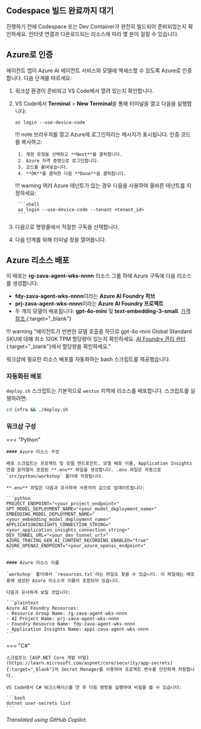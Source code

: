 ## Codespace 빌드 완료까지 대기

진행하기 전에 Codespace 또는 Dev Container가 완전히 빌드되어 준비되었는지 확인하세요. 인터넷 연결과 다운로드되는 리소스에 따라 몇 분이 걸릴 수 있습니다.

## Azure로 인증

에이전트 앱이 Azure AI 에이전트 서비스와 모델에 액세스할 수 있도록 Azure로 인증합니다. 다음 단계를 따르세요:

1. 워크샵 환경이 준비되고 VS Code에서 열려 있는지 확인합니다.
2. VS Code에서 **Terminal** > **New Terminal**을 통해 터미널을 열고 다음을 실행합니다:

    ```shell
    az login --use-device-code
    ```

    !!! note
        브라우저를 열고 Azure에 로그인하라는 메시지가 표시됩니다. 인증 코드를 복사하고:

        1. 계정 유형을 선택하고 **Next**를 클릭합니다.
        2. Azure 자격 증명으로 로그인합니다.
        3. 코드를 붙여넣습니다.
        4. **OK**를 클릭한 다음 **Done**을 클릭합니다.

    !!! warning
        여러 Azure 테넌트가 있는 경우 다음을 사용하여 올바른 테넌트를 지정하세요:

        ```shell
        az login --use-device-code --tenant <tenant_id>
        ```

3. 다음으로 명령줄에서 적절한 구독을 선택합니다.
4. 다음 단계를 위해 터미널 창을 열어둡니다.

## Azure 리소스 배포

이 배포는 **rg-zava-agent-wks-nnnn** 리소스 그룹 하에 Azure 구독에 다음 리소스를 생성합니다:

- **fdy-zava-agent-wks-nnnn**이라는 **Azure AI Foundry 허브**
- **prj-zava-agent-wks-nnnn**이라는 **Azure AI Foundry 프로젝트**
- 두 개의 모델이 배포됩니다: **gpt-4o-mini** 및 **text-embedding-3-small**. [가격 참조.](https://azure.microsoft.com/pricing/details/cognitive-services/openai-service/){:target="_blank"}

!!! warning "에이전트가 빈번한 모델 호출을 하므로 gpt-4o-mini Global Standard SKU에 대해 최소 120K TPM 할당량이 있는지 확인하세요. [AI Foundry 관리 센터](https://ai.azure.com/managementCenter/quota){:target="_blank"}에서 할당량을 확인하세요."

워크샵에 필요한 리소스 배포를 자동화하는 bash 스크립트를 제공했습니다.

### 자동화된 배포

`deploy.sh` 스크립트는 기본적으로 `westus` 지역에 리소스를 배포합니다. 스크립트를 실행하려면:

```bash
cd infra && ./deploy.sh
```

<!-- !!! note "Windows에서는 `deploy.sh` 대신 `deploy.ps1`을 실행하세요" -->

### 워크샵 구성

=== "Python"

    #### Azure 리소스 구성

    배포 스크립트는 프로젝트 및 모델 엔드포인트, 모델 배포 이름, Application Insights 연결 문자열이 포함된 **.env** 파일을 생성합니다. .env 파일은 자동으로 `src/python/workshop` 폴더에 저장됩니다.
    
    **.env** 파일은 다음과 유사하며 사용자의 값으로 업데이트됩니다:

    ```python
    PROJECT_ENDPOINT="<your_project_endpoint>"
    GPT_MODEL_DEPLOYMENT_NAME="<your_model_deployment_name>"
    EMBEDDING_MODEL_DEPLOYMENT_NAME="<your_embedding_model_deployment_name>"
    APPLICATIONINSIGHTS_CONNECTION_STRING="<your_application_insights_connection_string>"
    DEV_TUNNEL_URL="<your_dev_tunnel_url>"
    AZURE_TRACING_GEN_AI_CONTENT_RECORDING_ENABLED="true"
    AZURE_OPENAI_ENDPOINT="<your_azure_openai_endpoint>"
    ```

    #### Azure 리소스 이름

    `workshop` 폴더에서 `resources.txt`라는 파일도 찾을 수 있습니다. 이 파일에는 배포 중에 생성된 Azure 리소스의 이름이 포함되어 있습니다.

    다음과 유사하게 보일 것입니다:

    ```plaintext
    Azure AI Foundry Resources:
    - Resource Group Name: rg-zava-agent-wks-nnnn
    - AI Project Name: prj-zava-agent-wks-nnnn
    - Foundry Resource Name: fdy-zava-agent-wks-nnnn
    - Application Insights Name: appi-zava-agent-wks-nnnn
    ```


=== "C#"

    스크립트는 [ASP.NET Core 개발 비밀](https://learn.microsoft.com/aspnet/core/security/app-secrets){:target="_blank"}의 Secret Manager를 사용하여 프로젝트 변수를 안전하게 저장합니다.

    VS Code에서 C# 워크스페이스를 연 후 다음 명령을 실행하여 비밀을 볼 수 있습니다:

    ```bash
    dotnet user-secrets list
    ```

*Translated using GitHub Copilot.*
